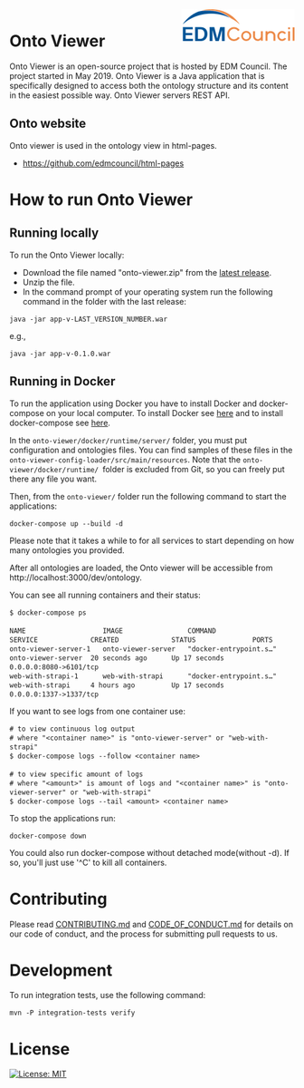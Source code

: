 <img src="https://github.com/edmcouncil/html-pages/raw/develop/general/assets/img/EDM-council-RGB_200w.png" width="200" align="right"/>

# Onto Viewer

Onto Viewer is an open-source project that is hosted by EDM Council. The project started in May 2019. Onto Viewer is a Java application that is specifically designed to access both the ontology structure and its content in the easiest possible way. Onto Viewer servers REST API.

## Onto website
Onto viewer is used in the ontology view in html-pages.

* https://github.com/edmcouncil/html-pages


# How to run Onto Viewer

## Running locally

To run the Onto Viewer locally: 

* Download the file named "onto-viewer.zip" from the [latest release](https://github.com/edmcouncil/onto-viewer/releases). 
* Unzip the file. 
* In the command prompt of your operating system run the following command in the folder with the last release: 

```
java -jar app-v-LAST_VERSION_NUMBER.war
```
e.g.,

```
java -jar app-v-0.1.0.war
```



 ## Running in Docker


To run the application using Docker you have to install Docker and docker-compose on your local computer.  To install Docker see [here](https://docs.docker.com/get-docker/) and to install docker-compose see [here](https://docs.docker.com/compose/install/). 

 In the `onto-viewer/docker/runtime/server/` folder, you must put configuration and ontologies files. You can find samples of these files in the `onto-viewer-config-loader/src/main/resources`. Note that the `onto-viewer/docker/runtime/ `folder is excluded from Git, so you can freely put there any file you want.

Then, from the `onto-viewer/` folder run the following command to start the applications:

```
docker-compose up --build -d
```

Please note that it takes a while to for all services to start depending on how many ontologies you provided.

After all ontologies are loaded, the Onto viewer will be accessible from http://localhost:3000/dev/ontology. 


You can see all running containers and their status:

```
$ docker-compose ps

NAME                   IMAGE                COMMAND                  SERVICE             CREATED             STATUS              PORTS
onto-viewer-server-1   onto-viewer-server   "docker-entrypoint.s…"   onto-viewer-server  20 seconds ago      Up 17 seconds       0.0.0.0:8080->6101/tcp
web-with-strapi-1      web-with-strapi      "docker-entrypoint.s…"   web-with-strapi     4 hours ago         Up 17 seconds       0.0.0.0:1337->1337/tcp
```

If you want to see logs from one container use:

```
# to view continuous log output
# where "<container name>" is "onto-viewer-server" or "web-with-strapi"
$ docker-compose logs --follow <container name> 

# to view specific amount of logs
# where "<amount>" is amount of logs and "<container name>" is "onto-viewer-server" or "web-with-strapi"
$ docker-compose logs --tail <amount> <container name>
```

To stop the applications run:

```
docker-compose down
```

You could also run docker-compose without detached mode(without -d). If so, you'll just use '^C' to kill all containers.


# Contributing
Please read [CONTRIBUTING.md](CONTRIBUTING.md) and [CODE_OF_CONDUCT.md](CODE_OF_CONDUCT.md) for details on our code of conduct, and the process for submitting pull requests to us.


# Development

To run integration tests, use the following command:

```shell
mvn -P integration-tests verify
```


# License
[![License: MIT](https://img.shields.io/badge/License-MIT-yellow.svg)](LICENSE)


<!--
 # Release notes

Please read [CHANGELOG.md](CHANGELOG.md) for details.
 -->

